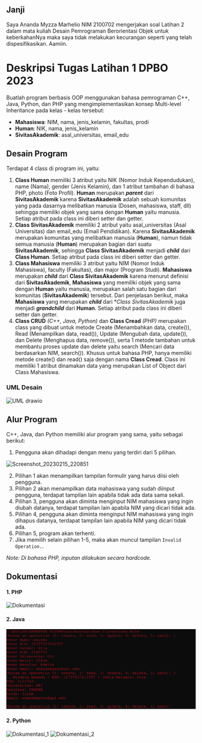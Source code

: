 ## Janji
Saya Ananda Myzza Marhelio NIM 2100702 mengerjakan soal Latihan 2 dalam mata kuliah Desain Pemrograman Berorientasi Objek untuk keberkahanNya maka saya tidak melakukan kecurangan seperti yang telah dispesifikasikan. Aamiin.

# Deskripsi Tugas Latihan 1 DPBO 2023
Buatlah program berbasis OOP menggunakan bahasa pemrograman C++, Java, Python, dan PHP yang mengimplementasikan konsep Multi-level Inheritance  pada kelas - kelas tersebut:
* **Mahasiswa**: NIM, nama, jenis_kelamin, fakultas, prodi
* **Human**: NIK, nama, jenis_kelamin
* **SivitasAkademik**: asal_universitas, email_edu

## Desain Program
Terdapat 4 class di program ini, yaitu:
1. **Class Human** memiliki 3 atribut yaitu NIK (Nomor Induk Kependudukan), name (Nama), gender (Jenis Kelamin), dan 1 atribut tambahan di bahasa PHP, photo (Foto Profil). **Human** merupakan **_parent_** dari **SivitasAkademik** karena **SivitasAkademik** adalah sebuah komunitas yang pada dasarnya melibatkan manusia (Dosen, mahasiswa, staff, dll) sehingga memiliki objek yang sama dengan **Human** yaitu manusia. Setiap atribut pada class ini diberi setter dan getter.
2. **Class SivitasAkademik** memiliki 2 atribut yaitu asal_universitas (Asal Universitas) dan email_edu (Email Pendidikan). Karena **SivitasAkademik** merupakan komunitas yang melibatkan manusia (**Human**), namun tidak semua manusia (**Human**) merupakan bagian dari suatu **SivitasAkademik**, sehingga **Class SivitasAkademik** menjadi **_child_** dari **Class Human**. Setiap atribut pada class ini diberi setter dan getter.
3. **Class Mahasiswa** memiliki 3 atribut yaitu NIM (Nomor Induk Mahasiswa), faculty (Fakultas), dan major (Program Studi). **Mahasiswa** merupakan **_child_** dari **Class SivitasAkademik** karena menurut definisi dari **SivitasAkademik**, **Mahasiswa** yang memiliki objek yang sama dengan **Human** yaitu manusia, merupakan salah satu bagian dari komunitas (**SivitasAkademik**) tersebut. Dari penjelasan berikut, maka **Mahasiswa** yang merupakan **_child_** dari **Class SivitasAkademik* juga menjadi **_grandchild_** dari **Human**. Setiap atribut pada class ini diberi setter dan getter.
4. **Class CRUD** _(C++, Java, Python)_ dan **Class Cread** _(PHP)_ merupakan class yang dibuat untuk metode Create (Menambahkan data, create()), Read (Menampilkan data, read()), Update (Mengubah data, update()), dan Delete (Menghapus data, remove()), serta 1 metode tambahan untuk membantu proses update dan delete yaitu search (Mencari data berdasarkan NIM, search()). Khusus untuk bahasa PHP, hanya memiliki metode create() dan read() saja dengan nama **Class Cread**. Class ini memiliki 1 atribut dinamakan data yang merupakan List of Object dari Class Mahasiswa.

### UML Desain
![UML drawio](https://user-images.githubusercontent.com/100767177/220305241-610a3cbf-6829-4a9e-a2ad-73e30ce4195a.png)

## Alur Program
C++, Java, dan Python memiliki alur program yang sama, yaitu sebagai berikut:
1. Pengguna akan dihadapi dengan menu yang terdiri dari 5 pilihan.

![Screenshot_20230215_220851](https://user-images.githubusercontent.com/100767177/219066797-dac1d494-b1b9-4539-a832-dafe12df1267.png)

2. Pilihan 1 akan menampilkan tampilan formulir yang harus diisi oleh pengguna.
3. Pilihan 2 akan menampilkan data mahasiswa yang sudah diinput pengguna, terdapat tampilan lain apabila tidak ada data sama sekali.
4. Pilihan 3, pengguna akan diminta menginput NIM mahasiswa yang ingin diubah datanya, terdapat tampilan lain apabila NIM yang dicari tidak ada.
5. Pilihan 4, pengguna akan diminta menginput NIM mahasiswa yang ingin dihapus datanya, terdapat tampilan lain apabila NIM yang dicari tidak ada.
6. Pilihan 5, program akan terhenti.
7. Jika memilih selain pilihan 1-5, maka akan muncul tampilan `Invalid Operation.`.

*Note: Di bahasa PHP, inputan dilakukan secara hardcode.*

## Dokumentasi
#### 1. PHP
![Dokumentasi](https://user-images.githubusercontent.com/100767177/220293924-baacd4e2-3ab8-416d-8468-3d752d3ad172.png)

#### 2. Java
![Java](https://raw.githubusercontent.com/anandamyzza/LATIHAN2DPBO2023/main/Java/Output%20CMD.png)

#### 2. Python
![Dokumentasi_1](https://user-images.githubusercontent.com/100767177/220294339-ce994aad-20b5-4432-b563-aec86fbc7c3f.png)
![Dokumentasi_2](https://user-images.githubusercontent.com/100767177/220294369-47d3e4d9-40b2-4bc5-9d9d-f84daa4a34a1.png)
